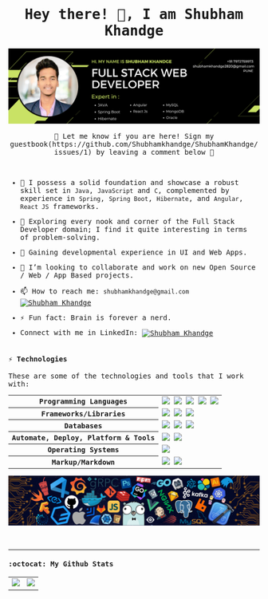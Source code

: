 <samp>
<p align="center">
  <h1 align="center">Hey there! 👋, I am Shubham Khandge  </h1>
</p>

<p align="center">
  <img src="assets/Banner.png" alt="Banner"/>
</p>
<p align="center"> 👋 Let me know if you are here! Sign my guestbook(https://github.com/Shubhamkhandge/ShubhamKhandge/issues/1) by leaving a comment below 💟   </p>

<br>

- 🔭 I possess a solid foundation and showcase a robust skill set in `Java`, `JavaScript` and `C`, complemented by experience in  `Spring`, `Spring Boot`, `Hibernate`, and `Angular`, `React JS` frameworks.
  
- 🐾 Exploring every nook and corner of the Full Stack Developer domain; I find it quite interesting in terms of problem-solving.
  
- 🌱 Gaining developmental experience in UI and Web Apps.
  
- 👯 I’m looking to collaborate and work on new Open Source / Web / App Based projects.
  
- 📫 How to reach me: `shubhamkhandge@gmail.com`
    <a href="https://www.linkedin.com/in/shubham-khandge/" target="blank">
        <img align="center" src="https://github.com/dheereshagrwal/colored-icons/blob/0bafca8be51a7290244f4219e42b4a530a5dfefb/public/icons/gmail/gmail-horizontal.svg"               alt="Shubham Khandge" height="50" width="80" />
    </a>
- ⚡ Fun fact: Brain is forever a nerd.
- Connect with me in LinkedIn: <a href="https://www.linkedin.com/in/shubham-khandge/" target="blank">
    <img align="center" src="https://github.com/dheereshagrwal/colored-icons/blob/0bafca8be51a7290244f4219e42b4a530a5dfefb/public/icons/linkedin/linkedin-horizontal.svg"               alt="Shubham Khandge" height="50" width="80" />
  </a>
<br><br>

#### ⚡ Technologies

These are some of the technologies and tools that I work with:

<table style="width:100%" align="center">
 <tr>
    <th>Programming Languages</th>
    <td> 
      <img src="https://img.shields.io/badge/-C++-787CB5?style=flat-square&logo=c%2B%2B&logoColor=Crayola" />
      <img src="https://img.shields.io/badge/-Java-007396?style=flat-square&logo=java" />
      <img src="https://img.shields.io/badge/-TypeScript-007ACC?style=flat-square&logo=typescript&logoColor=white" />      
      <img src="https://img.shields.io/badge/-JavaScript-black?style=flat-square&logo=javascript" />
      <img src="https://img.shields.io/badge/-Python-ffff47?style=flat-square&logo=python" />
   </td>
  </tr>
  <tr>
    <th>Frameworks/Libraries</th>
    <td>
      <img src="https://img.shields.io/badge/Spring_Boot-grey.svg?&style=flat-square&logo=spring-boot&logoColor=light-green" />
      <img src="https://img.shields.io/badge/-React.js-black?style=flat-square&logo=react&logoColor=Crayola" />
      <img src="https://img.shields.io/badge/-redux-black?style=flat-square&logo=redux&logoColor=violet" />
    </td>
  </tr>
  <tr>
    <th>Databases</th>
    <td>
      <img src="https://img.shields.io/badge/-MySQL-4479A1?style=flat-square&logo=mysql&logoColor=white" />
      <img src="https://img.shields.io/badge/-MongoDB-black?style=flat-square&logo=mongodb" />
      <img src="https://img.shields.io/badge/SQLite-07405E?style=flat-square&logo=sqlite&logoColor=white" />
    </td>
  </tr>
  <tr>
    <th>Automate, Deploy, Platform & Tools</th>
    <td>
      <img src="https://img.shields.io/badge/-Git-black?style=flat-square&logo=git" /> 
      <img src="https://img.shields.io/badge/-GitHub-181717?style=flat-square&logo=github" />
    </td>
  </tr>
  <tr>
    <th>Operating Systems</th>
    <td>
      <img src="https://img.shields.io/badge/Windows-0078D6?style=flat-square&logo=windows&logoColor=white" />
    </td>
  </tr>
  <tr>
    <th>Markup/Markdown</th>
    <td>
      <img src="https://img.shields.io/badge/-HTML5-E34F26?style=flat-square&logo=html5&logoColor=white" />
      <img src="https://img.shields.io/badge/-CSS3-1572B6?style=flat-square&logo=css3" />
    </td>
  </tr>
</table>


<p align="center">
  <img src="assets/header.png" alt="header"/>
</p>


<br>


---

#### :octocat:  My Github Stats

<table align="center">
  <tr>
    <td align="center">
      <a href="https://github.com/ShubhamKhandge">
        <img src="https://github-readme-stats.vercel.app/api?username=ShubhamKhandge&show_icons=true&theme=algolia" />
      </a>
    </td>
<!--   </tr>
  <tr> -->
    <td align="center">
      <a href="https://github.com/ShubhamKhandge">
        <img src="https://github-readme-streak-stats.herokuapp.com/?user=ShubhamKhandge&theme=algolia#version3" />
      </a>
    </td>
  </tr>
</table>

</samp>
